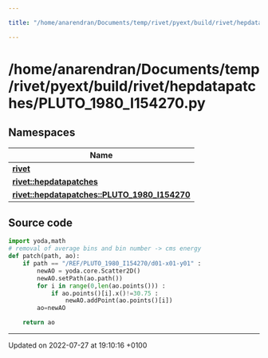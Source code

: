 ```yaml
---

title: "/home/anarendran/Documents/temp/rivet/pyext/build/rivet/hepdatapatches/PLUTO_1980_I154270.py"

---
```


# /home/anarendran/Documents/temp/rivet/pyext/build/rivet/hepdatapatches/PLUTO_1980_I154270.py



## Namespaces

| Name           |
| -------------- |
| **[rivet](http://example.org/namespaces/namespacerivet/)**  |
| **[rivet::hepdatapatches](http://example.org/namespaces/namespacerivet_1_1hepdatapatches/)**  |
| **[rivet::hepdatapatches::PLUTO_1980_I154270](http://example.org/namespaces/namespacerivet_1_1hepdatapatches_1_1pluto__1980__i154270/)**  |




## Source code

```python
import yoda,math
# removal of average bins and bin number -> cms energy
def patch(path, ao):
    if path == "/REF/PLUTO_1980_I154270/d01-x01-y01" :
        newAO = yoda.core.Scatter2D()
        newAO.setPath(ao.path())
        for i in range(0,len(ao.points())) :
            if ao.points()[i].x()!=30.75 :
                newAO.addPoint(ao.points()[i])
        ao=newAO

    return ao
```


-------------------------------

Updated on 2022-07-27 at 19:10:16 +0100
